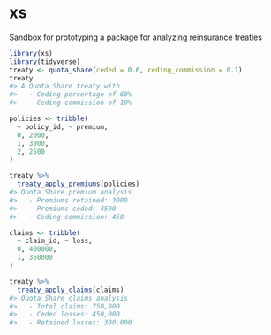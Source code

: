 
<!-- README.md is generated from README.Rmd. Please edit that file -->

# xs

<!-- badges: start -->

<!-- badges: end -->

Sandbox for prototyping a package for analyzing reinsurance treaties

``` r
library(xs)
library(tidyverse)
treaty <- quota_share(ceded = 0.6, ceding_commission = 0.1)
treaty
#> A Quota Share treaty with
#>   - Ceding percentage of 60%
#>   - Ceding commission of 10%
```

``` r
policies <- tribble(
  ~ policy_id, ~ premium,
  0, 2000,
  1, 3000,
  2, 2500
)

treaty %>%
  treaty_apply_premiums(policies)
#> Quota Share premium analysis
#>   - Premiums retained: 3000
#>   - Premiums ceded: 4500
#>   - Ceding commission: 450
```

``` r
claims <- tribble(
  ~ claim_id, ~ loss,
  0, 400000,
  1, 350000
)

treaty %>%
  treaty_apply_claims(claims)
#> Quota Share claims analysis
#>   - Total claims: 750,000
#>   - Ceded losses: 450,000
#>   - Retained losses: 300,000
```
